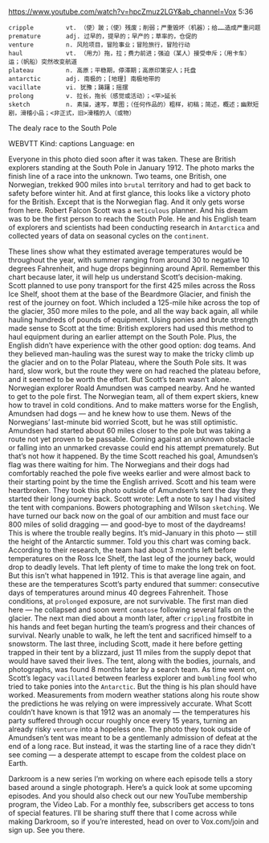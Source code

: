 https://www.youtube.com/watch?v=hpcZmuz2LGY&ab_channel=Vox
5:36

```
cripple         vt. （使）跛；（使）残废；削弱；严重毁坏（机器）；给……造成严重问题     
premature       adj. 过早的，提早的；早产的；草率的，仓促的
venture         n. 风险项目，冒险事业；冒险旅行，冒险行动
haul            vt. （用力）拖，拉；费力前进；强迫（某人）接受申斥；（用卡车）运；（帆船）突然改变航道
plateau         n. 高原；平稳期，停滞期；高原印第安人；托盘    
antarctic       adj. 南极的；[地理] 南极地带的
vacillate       vi. 犹豫；踌躇；摇摆    
prolong         v. 拉长，拖长（感觉或活动）；<罕>延长
sketch          n. 素描，速写，草图；（任何作品的）粗样，初稿；简述，概述；幽默短剧，滑稽小品；<非正式，旧>滑稽的人（或物）
```

The dealy race to the South Pole

WEBVTT Kind: captions Language: en 

Everyone in this photo died soon after it was taken. These are British explorers standing at the South Pole in January 1912. The photo marks the finish line of a race into the unknown. Two teams, one British, one Norwegian, trekked 900 miles into `brutal` territory and had to get back to safety before winter hit. And at first glance, this looks like a victory photo for the British. Except that is the Norwegian flag. And it only gets worse from here. Robert Falcon Scott was a `meticulous` planner. And his dream was to be the first person to reach the South Pole. He and his English team of explorers and scientists had been conducting research in `Antarctica` and collected years of data on seasonal cycles on the `continent`. 

These lines show what they estimated average temperatures would be throughout the year, with summer ranging from around 30 to negative 10 degrees Fahrenheit, and huge drops beginning around April. Remember this chart because later, it will help us understand Scott’s decision-making. Scott planned to use pony transport for the first 425 miles across the Ross Ice Shelf, shoot them at the base of the Beardmore Glacier, and finish the rest of the journey on foot. Which included a 125-mile hike across the top of the glacier, 350 more miles to the pole, and all the way back again, all while hauling hundreds of pounds of equipment. Using ponies and brute strength made sense to Scott at the time: British explorers had used this method to haul equipment during an earlier attempt on the South Pole. Plus, the English didn’t have experience with the other good option: dog teams. And they believed man-hauling was the surest way to make the tricky climb up the glacier and on to the Polar Plateau, where the South Pole sits. It was hard, slow work, but the route they were on had reached the plateau before, and it seemed to be worth the effort. But Scott’s team wasn’t alone. Norwegian explorer Roald Amundsen was camped nearby. And he wanted to get to the pole first. The Norwegian team, all of them expert skiers, knew how to travel in cold conditions. And to make matters worse for the English, Amundsen had dogs — and he knew how to use them. News of the Norwegians’ last-minute bid worried Scott, but he was still optimistic. Amundsen had started about 60 miles closer to the pole but was taking a route not yet proven to be passable. Coming against an unknown obstacle or falling into an unmarked crevasse could end his attempt prematurely. But that’s not how it happened. By the time Scott reached his goal, Amundsen’s flag was there waiting for him. The Norwegians and their dogs had comfortably reached the pole five weeks earlier and were almost back to their starting point by the time the English arrived. Scott and his team were heartbroken. They took this photo outside of Amundsen’s tent the day they started their long journey back. Scott wrote: Left a note to say I had visited the tent with companions. Bowers photographing and Wilson `sketching`. We have turned our back now on the goal of our ambition and must face our 800 miles of solid dragging — and good-bye to most of the daydreams! This is where the trouble really begins. It’s mid-January in this photo — still the height of the Antarctic summer. Told you this chart was coming back. According to their research, the team had about 3 months left before temperatures on the Ross Ice Shelf, the last leg of the journey back, would drop to deadly levels. That left plenty of time to make the long trek on foot. But this isn’t what happened in 1912. This is that average line again, and these are the temperatures Scott’s party endured that summer: consecutive days of temperatures around minus 40 degrees Fahrenheit. Those conditions, at `prolonged` exposure, are not survivable. The first man died here — he collapsed and soon went `comatose` following several falls on the glacier. The next man died about a month later, after `crippling` frostbite in his hands and feet began hurting the team’s progress and their chances of survival. Nearly unable to walk, he left the tent and sacrificed himself to a snowstorm. The last three, including Scott, made it here before getting trapped in their tent by a blizzard, just 11 miles from the supply depot that would have saved their lives. The tent, along with the bodies, journals, and photographs, was found 8 months later by a search team. As time went on, Scott’s legacy `vacillated` between fearless explorer and `bumbling` fool who tried to take ponies into the `Antarctic`. But the thing is his plan should have worked. Measurements from modern weather stations along his route show the predictions he was relying on were impressively accurate. What Scott couldn’t have known is that 1912 was an anomaly — the temperatures his party suffered through occur roughly once every 15 years, turning an already risky `venture` into a hopeless one. The photo they took outside of Amundsen’s tent was meant to be a gentlemanly admission of defeat at the end of a long race. But instead, it was the starting line of a race they didn't see coming — a desperate attempt to escape from the coldest place on Earth. 

Darkroom is a new series I’m working on where each episode tells a story based around a single photograph. Here’s a quick look at some upcoming episodes. And you should also check out our new YouTube membership program, the Video Lab. For a monthly fee, subscribers get access to tons of special features. I’ll be sharing stuff there that I come across while making Darkroom, so if you’re interested, head on over to Vox.com/join and sign up. See you there. 